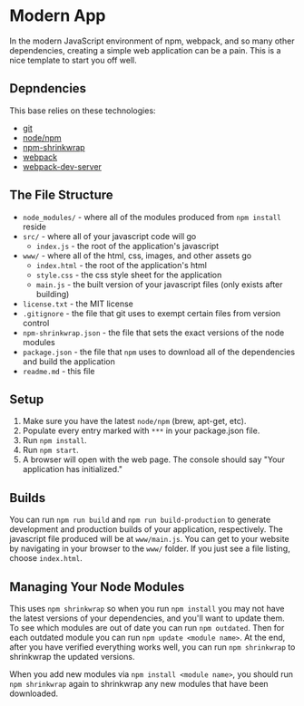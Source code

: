 # Modern App

In the modern JavaScript environment of npm, webpack, and so many other dependencies, creating a simple web application can be a pain. This is a nice template to start you off well.

## Depndencies

This base relies on these technologies:

* [git](https://git-scm.com)
* [node/npm](https://www.npmjs.com)
* [npm-shrinkwrap](https://docs.npmjs.com/cli/shrinkwrap)
* [webpack](https://webpack.js.org)
* [webpack-dev-server](https://github.com/webpack/webpack-dev-server)

## The File Structure

* `node_modules/` - where all of the modules produced from `npm install` reside
* `src/` - where all of your javascript code will go
  * `index.js` - the root of the application's javascript
* `www/` - where all of the html, css, images, and other assets go
  * `index.html` - the root of the application's html
  * `style.css` - the css style sheet for the application
  * `main.js` - the built version of your javascript files (only exists after building)
* `license.txt` - the MIT license
* `.gitignore` - the file that git uses to exempt certain files from version control
* `npm-shrinkwrap.json` - the file that sets the exact versions of the node modules
* `package.json` - the file that `npm` uses to download all of the dependencies and build the application
* `readme.md` - this file

## Setup

1. Make sure you have the latest `node/npm` (brew, apt-get, etc).
1. Populate every entry marked with `***` in your package.json file.
1. Run `npm install`.
1. Run `npm start`.
1. A browser will open with the web page. The console should say "Your application has initialized."

## Builds

You can run `npm run build` and `npm run build-production` to generate development and production builds of your application, respectively. The javascript file produced will be at `www/main.js`. You can get to your website by navigating in your browser to the `www/` folder. If you just see a file listing, choose `index.html`.

## Managing Your Node Modules

This uses `npm shrinkwrap` so when you run `npm install` you may not have the latest versions of your dependencies, and you'll want to update them. To see which modules are out of date you can run `npm outdated`. Then for each outdated module you can run `npm update <module name>`. At the end, after you have verified everything works well, you can run `npm shrinkwrap` to shrinkwrap the updated versions.

When you add new modules via `npm install <module name>`, you should run `npm shrinkwrap` again to shrinkwrap any new modules that have been downloaded.